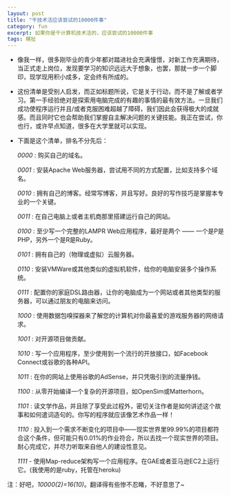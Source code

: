 ```yaml
---
layout: post
title: "干技术活应该尝试的10000件事"
category: fun
excerpt: 如果你是干计算机技术活的，应该尝试的10000件事
tags: 瞎扯
---
```


*   像我一样，很多刚毕业的青少年都对踏进社会充满憧憬，对新工作充满期待，当正式走上岗位，发现要学习的知识远远大于想象，也罢，那就一步一个脚印，现学现用积小成多，定会终有所成的。

*   这份清单是受别人启发，而正如标题所说，它是关于行动，而不是了解或者学习。第一手经验绝对是探索用电脑完成的有趣的事情的最有效方法。一旦我们成功使程序运行并且/或者克服困难超越了障碍，我们因此会获得极大的成就感。而且同时它也会帮助我们掌握自主解决问题的关键技能。我正在尝试，你也行，或许早点知道，很多在大学里就可以实现。


*   下面是这个清单，排名不分先后：

	*0000* : 购买自己的域名。

	*0001* : 安装Apache Web服务器，尝试用不同的方式配置，比如支持多个域名。

	*0010* : 拥有自己的博客。经常写博客，并且写好。良好的写作技巧是掌握本专业的一个关键。

	*0011* : 在自己电脑上或者主机商那里搭建运行自己的网站。

	*0100* : 至少写一个完整的LAMPR Web应用程序，最好是两个 —— 一个是P是PHP，另外一个是R是Ruby。

	*0101* : 拥有自己的（物理或虚拟）云服务器。

	*0110* : 安装VMWare或其他类似的虚拟机软件，给你的电脑安装多个操作系统。

	*0111* : 配置你的家庭DSL路由器，让你的电脑成为一个网站或者其他类型的服务器，可以通过朋友的电脑来访问。

	*1000* : 使用数据包嗅探器来了解您的计算机对你最喜爱的游戏服务器的网络请求。

	*1001* : 对开源项目做贡献。

	*1010* : 写一个应用程序，至少使用到一个流行的开放接口，如Facebook Connect或谷歌的各种API。

	*1011* : 在你的网站上使用谷歌的AdSense，并只凭吸引到的流量挣钱。

	*1100* : 从零开始编译一个复杂的开源项目，如OpenSim或Matterhorn。

	*1101* : 读文学作品，并且除了享受此过程外，密切关注作者是如何讲述这个故事和如何遣词造句的。你写的程序就应该像艺术作品一样！

	*1110* : 投入到一个需求不断变化的项目中——现实世界里99.99%的项目都符合这个条件，但可能只有0.01%的作业符合，所以去找一个现实世界的项目。耐心完成它，并尽力听取来自他人的建设性意见。

	*1111* - 使用Map-reduce架构写一个应用程序。在GAE或者亚马逊EC2上运行它。(我使用的是ruby，托管在heroku)

注：好吧，*10000(2)=16(10)*。翻译得有些惨不忍睹，不好意思了~